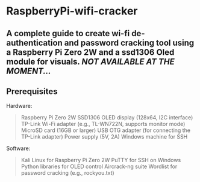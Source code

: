 # RaspberryPi-wifi-cracker
A complete guide to create wi-fi de-authentication and password cracking tool using a Raspberry Pi Zero 2W and a ssd1306 Oled module for visuals.
***NOT AVAILABLE AT THE MOMENT...***
---
## Prerequisites
Hardware:
>Raspberry Pi Zero 2W
>SSD1306 OLED display (128x64, I2C interface)
>TP-Link Wi-Fi adapter (e.g., TL-WN722N, supports monitor mode)
>MicroSD card (16GB or larger)
>USB OTG adapter (for connecting the TP-Link adapter)
>Power supply (5V, 2A)
>Windows machine for SSH

Software:
>Kali Linux for Raspberry Pi Zero 2W
>PuTTY for SSH on Windows
>Python libraries for OLED control
>Aircrack-ng suite
>Wordlist for password cracking (e.g., rockyou.txt)
